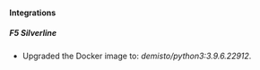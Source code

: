 #### Integrations
##### F5 Silverline
- Upgraded the Docker image to: *demisto/python3:3.9.6.22912*.
